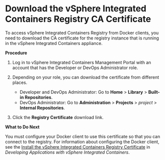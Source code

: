 # Download the vSphere Integrated Containers Registry CA Certificate

To access vSphere Integrated Containers Registry from Docker clients, you need to download the CA certificate for the registry instance that is running in the vSphere Integrated Containers appliance.

**Procedure**

1. Log in to vSphere Integrated Containers Management Portal with an account that has the Developer or DevOps Administrator role.
1. Depending on your role, you can download the certificate from different places.

   - Developer and DevOps Administrator: Go to **Home** > **Library** > **Built-in Repositories**.
   - DevOps Administrator: Go to **Administration** > **Projects** > *project* > **Internal Repositories**.

2. Click the **Registry Certificate** download link.

**What to Do Next**

You must configure your Docker client to use this certificate so that you can connect to the registry. For information about configuring the Docker client, see the [Install the vSphere Integrated Containers Registry Certificate](../vic_app_dev/configure_docker_client.md#registry) in *Developing Applications with vSphere Integrated Containers*.